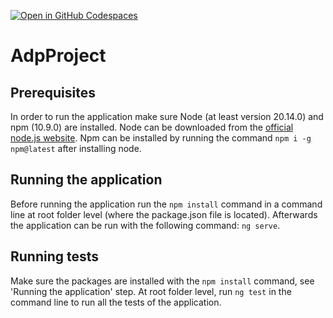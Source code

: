 [![Open in GitHub Codespaces](https://github.com/codespaces/badge.svg)](https://codespaces.new/d43vid/adp-project?quickstart=1)

# AdpProject

## Prerequisites

In order to run the application make sure Node (at least version 20.14.0) and npm (10.9.0) are installed.
Node can be downloaded from the [official node.js website](https://nodejs.org/en/download/prebuilt-installer).
Npm can be installed by running the command `npm i -g npm@latest` after installing node.

## Running the application

Before running the application run the `npm install` command in a command line at root folder level (where the package.json file is located).
Afterwards the application can be run with the following command: `ng serve`.

## Running tests

Make sure the packages are installed with the `npm install` command, see 'Running the application' step.
At root folder level, run `ng test` in the command line to run all the tests of the application.
